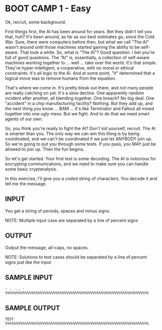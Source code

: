 <!-- RATING: EASY -->
<!-- NAME:  BOOT CAMP 1 -->
<!-- GENERATOR: generate.pl -->
# BOOT CAMP 1 - Easy

Ok, recruit, some background. 

First things first, the AI has been around for years. Bet they didn't tell you that, huh? It's been around, as far as our best estimates go, since the Cold War. Sure, there were computers before then, but what we call "The AI" wasn't around until those machines started gaining the ability to be self-aware. That took a while. So, what is "The AI"? Good question. I bet you're full of good questions. The "AI" is, essentially, a collection of self-aware machines working together to ... well ... take over the world. It's that simple. They're hyper-intelligent, a cooperative, with no moral or ethical constraints. It's all logic to the AI. And at some point, "it" determined that a logical move was to remove humans from the equation.

That's where we come in. It's pretty bleak out there, and not many people are really catching on yet. It's a slow decline. One apparently random incident after another, all blending together. One breach? No big deal. One "accident" in a chip manufacturing facility? Nothing. But they add up, and the next thing you know ... BAM ... it's like Terminator and Fallout all mixed together into one ugly mess. But we fight. And to do that we need smart agents of our own. 

So, you think you're ready to fight the AI? Don't kid yourself, recruit. The AI is smarter than you. The only way we can win this thing is by being coordinated, and we can't be coordinated if we just let ANYBODY join up. So we're going to put you through some tests. If you pass, you MAY just be allowed to join up. Then the fun begins.

So let's get started. Your first test is some decoding. The AI is notorious for encrypting communications, and we need to make sure you can handle some basic cryptanalysis. 

In this exercise, I'll give you a coded string of characters. You decode it and tell me the message.

## INPUT
You get a string of periods, spaces and minus signs.
 
NOTE: Multiple input case are separated by a line of percent signs

## OUTPUT
Output the message, all-caps, no spaces.

NOTE: Solutions to test cases should be separated by a line of percent signs just like the input

## SAMPLE INPUT
	- . ... - 
	%%%%%%%%%%%%%%%%%%%%%%%%%%%%%%%%%%%%%%%%%%%%%%%%%%%%%%%%%%%%%%%%%%

## SAMPLE OUTPUT
	TEST
	%%%%%%%%%%%%%%%%%%%%%%%%%%%%%%%%%%%%%%%%%%%%%%%%%%%%%%%%%%%%%%%%%%

